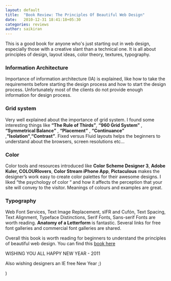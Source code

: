 ```yaml
---
layout: default
title:  "Book Review: The Principles Of Beautiful Web Design"
date:   2010-12-31 18:41:18+05:30
categories: reviews
author: saikiran
---
```

This is a good book for anyone who's just starting out in web design, especially those with a creative slant than a technical one. It  is all about principles of design, layout ideas, color theory, textures, typography.

### Information Architecture
Importance of information architecture (IA) is explained, like how to take the requirements before starting the design process and how to start the design process.
Unfortunately most of the clients do not provide enough information for design process.

### Grid system
Very well explained about the importance of grid system. I found some interesting things like **“The Rule of Thirds”**, **“960 Grid System”** , **“Symmetrical Balance”** , **“Placement”** , **“Continuance”** ,**“Isolation“**,**“Contrast”**.
Fixed versus Fluid layouts  helps the beginners to understand about  the browsers, screen resolutions etc…

### Color
Color tools and resources introduced like **Color Scheme Designer 3**, **Adobe Kuler, COLOURlovers**, **Color Stream iPhone App**, **Pictaculous**  makes the designer’s work easy to create color palettes for their awesome designs. I liked “the psychology of color “ and how it affects the perception that your site will convey to the visitor. Meanings of colours and examples are great.

### Typography
Web Font Services, Text Image Replacement, sIFR and Cufón, Text Spacing, Text Alignment, Typeface Distinctions, Serif Fonts, Sans-serif Fonts are worth reading.
**Anatomy of a Letterform** is fantastic.
Several links for free font galleries and commercial font galleries are shared.

Overall this book is worth reading for beginners to understand the principles of beautiful web design.
You can find this [book here]( http://www.sitepoint.com/books/design1/)

WISHING YOU ALL HAPPY NEW YEAR - 2011

Also wishing designers an IE free New Year ;)


)


